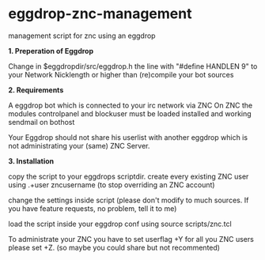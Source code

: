 eggdrop-znc-management
======================

management script for znc using an eggdrop

<b>1. Preperation of Eggdrop</b>

Change in $eggdropdir/src/eggdrop.h the line with "#define HANDLEN 9" to your Network Nicklength or higher
than (re)compile your bot sources

<b>2. Requirements</b>

A eggdrop bot which is connected to your irc network via ZNC
On ZNC the modules controlpanel and blockuser must be loaded
installed and working sendmail on bothost


Your Eggdrop should not share his userlist with another eggdrop which is not administrating your (same) ZNC Server.


<b>3. Installation</b>
 
copy the script to your eggdrops scriptdir. 
create every existing ZNC user using .+user zncusername
(to stop overriding an ZNC account)

change the settings inside script (please don't modify to much sources. If you have feature requests, no problem, tell it to me)

load the script inside your eggdrop conf using source scripts/znc.tcl

To administrate your ZNC you have to set userflag +Y for all you ZNC users please set +Z. (so maybe you could share but not recommented)


